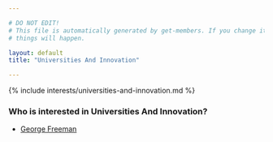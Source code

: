 ```yaml
---

# DO NOT EDIT!
# This file is automatically generated by get-members. If you change it, bad
# things will happen.

layout: default
title: "Universities And Innovation"

---
```


{% include interests/universities-and-innovation.md %}

### Who is interested in Universities And Innovation?


* [George Freeman](../members/george-freeman.html)
